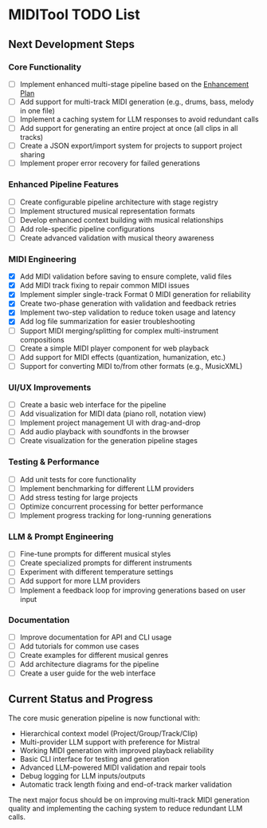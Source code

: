 # MIDITool TODO List

## Next Development Steps

### Core Functionality
- [ ] Implement enhanced multi-stage pipeline based on the [Enhancement Plan](docs/enhancement-plan.md)
- [ ] Add support for multi-track MIDI generation (e.g., drums, bass, melody in one file)
- [ ] Implement a caching system for LLM responses to avoid redundant calls
- [ ] Add support for generating an entire project at once (all clips in all tracks)
- [ ] Create a JSON export/import system for projects to support project sharing
- [ ] Implement proper error recovery for failed generations

### Enhanced Pipeline Features
- [ ] Create configurable pipeline architecture with stage registry
- [ ] Implement structured musical representation formats
- [ ] Develop enhanced context building with musical relationships
- [ ] Add role-specific pipeline configurations
- [ ] Create advanced validation with musical theory awareness

### MIDI Engineering
- [x] Add MIDI validation before saving to ensure complete, valid files
- [x] Add MIDI track fixing to repair common MIDI issues
- [x] Implement simpler single-track Format 0 MIDI generation for reliability
- [x] Create two-phase generation with validation and feedback retries
- [x] Implement two-step validation to reduce token usage and latency
- [x] Add log file summarization for easier troubleshooting
- [ ] Support MIDI merging/splitting for complex multi-instrument compositions
- [ ] Create a simple MIDI player component for web playback
- [ ] Add support for MIDI effects (quantization, humanization, etc.)
- [ ] Support for converting MIDI to/from other formats (e.g., MusicXML)

### UI/UX Improvements
- [ ] Create a basic web interface for the pipeline
- [ ] Add visualization for MIDI data (piano roll, notation view)
- [ ] Implement project management UI with drag-and-drop
- [ ] Add audio playback with soundfonts in the browser
- [ ] Create visualization for the generation pipeline stages

### Testing & Performance
- [ ] Add unit tests for core functionality
- [ ] Implement benchmarking for different LLM providers
- [ ] Add stress testing for large projects
- [ ] Optimize concurrent processing for better performance
- [ ] Implement progress tracking for long-running generations

### LLM & Prompt Engineering
- [ ] Fine-tune prompts for different musical styles
- [ ] Create specialized prompts for different instruments
- [ ] Experiment with different temperature settings
- [ ] Add support for more LLM providers
- [ ] Implement a feedback loop for improving generations based on user input

### Documentation
- [ ] Improve documentation for API and CLI usage
- [ ] Add tutorials for common use cases
- [ ] Create examples for different musical genres
- [ ] Add architecture diagrams for the pipeline
- [ ] Create a user guide for the web interface

## Current Status and Progress
The core music generation pipeline is now functional with:
- Hierarchical context model (Project/Group/Track/Clip)
- Multi-provider LLM support with preference for Mistral
- Working MIDI generation with improved playback reliability
- Basic CLI interface for testing and generation
- Advanced LLM-powered MIDI validation and repair tools
- Debug logging for LLM inputs/outputs
- Automatic track length fixing and end-of-track marker validation

The next major focus should be on improving multi-track MIDI generation quality and implementing the caching system to reduce redundant LLM calls.